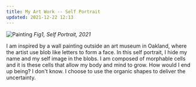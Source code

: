```yaml
---
title: My Art Work -- Self Portrait
updated: 2021-12-22 12:13
---
```


![Painting](/blog/assets/self-portrait.jpeg)
*Fig1, Self Portrait, 2021*

I am inspired by a wall painting outside an art museum in Oakland, where the artist use blob like letters to form a face. In this self portrait, I hide my name and my self image in the blobs. I am composed of morphable cells and it is these cells that allow my body and mind to grow. How would I end up being? I don't know. I choose to use the organic shapes to deliver the uncertainty.
